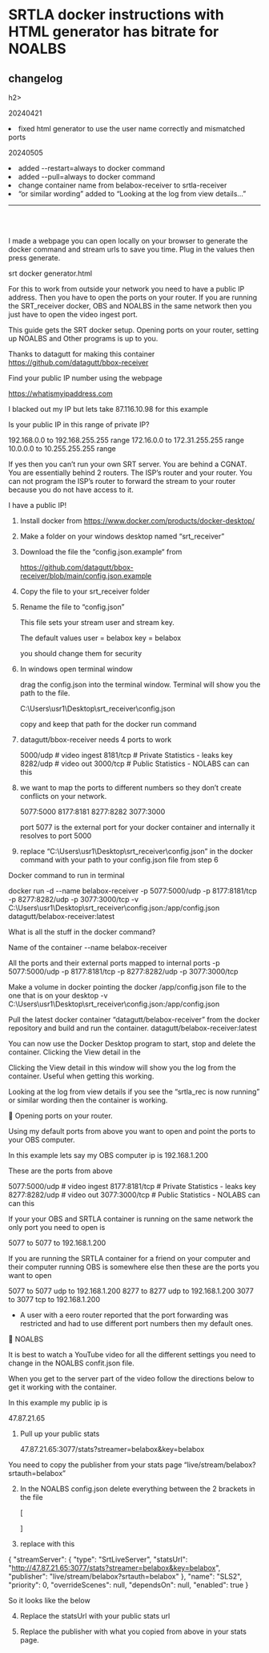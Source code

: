 <h1>SRTLA docker instructions with HTML generator has bitrate for NOALBS</h1>

<h2>changelog</h2>h2>

<p>20240421</p>
	<li>fixed html generator to use the user name correctly and mismatched ports</li>

<p></p>
 
<p>20240505</p>
	<li>added --restart=always to docker command</li>
	<li>added --pull=always to docker command</li>
	<li>change container name from belabox-receiver to srtla-receiver</li>
	<li>“or similar wording” added to “Looking at the log from view details…”</li>
	
<p></p>
<hr />
<p> <br />  <br /> </p>




I made a webpage you can open locally on your browser to generate the docker command and stream urls to save you time. Plug in the values then press generate.

srt docker generator.html

For this to work from outside your network you need to have a public IP address. Then you have to open the ports on your router. If you are running the SRT_receiver docker, OBS and NOALBS in the same network then you just have to open the video ingest port.


This guide gets  the SRT docker setup. Opening ports on your router, setting up NOALBS and Other programs is up to you.



Thanks to datagutt for making this container https://github.com/datagutt/bbox-receiver





Find your public IP number using the webpage 

https://whatismyipaddress.com










I blacked out my IP but lets take 87.116.10.98 for this example


Is your public IP in this range of private IP?

192.168.0.0 to 192.168.255.255 range
172.16.0.0 to 172.31.255.255 range
10.0.0.0 to 10.255.255.255 range

If yes then you can’t run your own SRT server. You are behind a CGNAT.
You are essentially behind 2 routers. The ISP’s router and your router. You can not program the ISP’s router to forward the stream to your router because you do not have access to it.



I have a public IP! 

1) Install docker from https://www.docker.com/products/docker-desktop/



2) Make a folder on your windows desktop named “srt_receiver”


3) Download the file the “config.json.example“ from

	https://github.com/datagutt/bbox-receiver/blob/main/config.json.example

4) Copy the file to your srt_receiver folder

5) Rename the file to “config.json”
	
	This file sets your stream user and stream key.

	The default values
	user = belabox 
	key = belabox

	you should change them for security

6) In windows open terminal window
	
	drag the config.json into the terminal window. Terminal will show you the path to the file. 
	
	C:\Users\usr1\Desktop\srt_receiver\config.json

	copy and keep that path for the docker run command

7) datagutt/bbox-receiver needs 4 ports to work

	5000/udp 	# video ingest
      	8181/tcp 	# Private Statistics - leaks key
      	8282/udp 	# video out
      	3000/tcp 	# Public Statistics - NOLABS can can this

8) we want to map the ports to different numbers so they don’t create conflicts on your 		network. 

	5077:5000
 	8177:8181
 	8277:8282
 	3077:3000

	port 5077 is the external port for your docker container and internally it resolves to port 		5000

9) replace “C:\Users\usr1\Desktop\srt_receiver\config.json” in the docker command with your path to your config.json file from step 6


Docker command to run in terminal

docker run -d --name belabox-receiver -p 5077:5000/udp -p 8177:8181/tcp -p 8277:8282/udp -p 3077:3000/tcp -v C:\Users\usr1\Desktop\srt_receiver\config.json:/app/config.json datagutt/belabox-receiver:latest








What is all the stuff in the docker command?

Name of the container
--name belabox-receiver

All the ports and their external ports mapped to internal ports
-p 5077:5000/udp
-p 8177:8181/tcp
-p 8277:8282/udp
-p 3077:3000/tcp

Make a volume in docker pointing the docker /app/config.json file to the one that is on your desktop
-v C:\Users\usr1\Desktop\srt_receiver\config.json:/app/config.json


Pull the latest docker container “datagutt/belabox-receiver” from the docker repository and build and run the container.
datagutt/belabox-receiver:latest


You can now use the Docker Desktop program to start, stop and delete the container. Clicking the View detail in the 
































Clicking the View detail in this window will show you the log from the container. Useful when getting this working.

 













Looking at the log from view details if you see the “srtla_rec is now running” or similar wording then the container is working. 



Opening ports on your router. 


Using my default ports from above you want to open and point the ports to your OBS computer.

In this example lets say my OBS computer ip is
192.168.1.200

These are the ports from above

5077:5000/udp	# video ingest
8177:8181/tcp	# Private Statistics - leaks key
8277:8282/udp	# video out
3077:3000/tcp	# Public Statistics - NOLABS can can this



If your your OBS and SRTLA container is running on the same network the only port you need to open is

5077 to 5077 to 192.168.1.200

If you are running the SRTLA container for a friend on your computer and their computer running OBS is somewhere else then these are the ports you want to open

5077 to 5077 udp to 192.168.1.200
8277 to 8277 udp to 192.168.1.200
3077 to 3077 tcp to 192.168.1.200



* A user with a eero router reported that the port forwarding was restricted and had to use different port numbers then my default ones.


NOALBS

It is best to watch a YouTube video for all the different settings you need to change in the NOALBS confit.json file.

When you get to the server part of the video follow the directions below to get it working with the container.


In this example my public ip is

47.87.21.65 

1) Pull up your public stats 

	47.87.21.65:3077/stats?streamer=belabox&key=belabox












You need to copy the publisher from your stats page
“live/stream/belabox?srtauth=belabox”


2) In the NOALBS config.json delete everything between the 2 brackets in the file

	[


	]





















3) replace with this


  {
    "streamServer": {
      "type": "SrtLiveServer",
      "statsUrl": "http://47.87.21.65:3077/stats?streamer=belabox&key=belabox",
      "publisher": "live/stream/belabox?srtauth=belabox"
    },
    "name": "SLS2",
    "priority": 0,
    "overrideScenes": null,
    "dependsOn": null,
    "enabled": true
  }


So it looks like the below


4) Replace the statsUrl with your public stats url

5) Replace the publisher with what you copied from above in your stats page.

